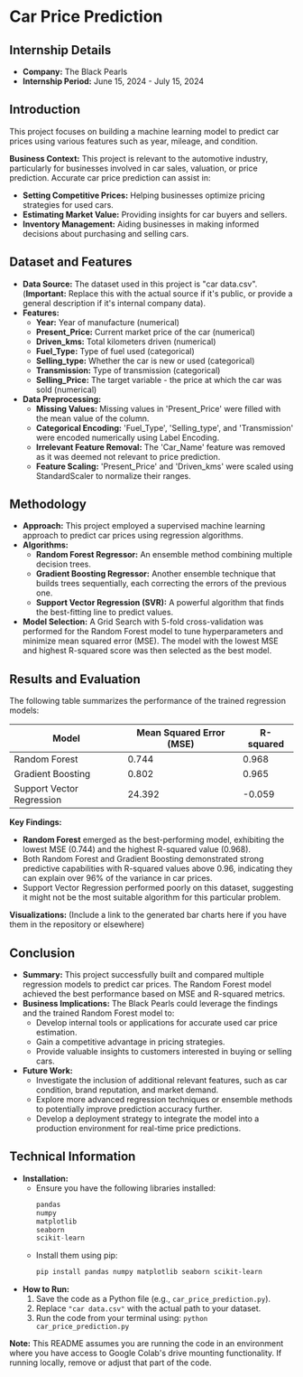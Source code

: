 # Car Price Prediction

## Internship Details

* **Company:** The Black Pearls
* **Internship Period:** June 15, 2024 - July 15, 2024 

## Introduction

This project focuses on building a machine learning model to predict car prices using various features such as year, mileage, and condition.

**Business Context:** This project is relevant to the automotive industry, particularly for businesses involved in car sales, valuation, or price prediction.  Accurate car price prediction can assist in:

* **Setting Competitive Prices:**  Helping businesses optimize pricing strategies for used cars.
* **Estimating Market Value:**  Providing insights for car buyers and sellers.
* **Inventory Management:**  Aiding businesses in making informed decisions about purchasing and selling cars.

## Dataset and Features

* **Data Source:**  The dataset used in this project is "car data.csv". (**Important:** Replace this with the actual source if it's public, or provide a general description if it's internal company data). 
* **Features:**
    * **Year:** Year of manufacture (numerical)
    * **Present_Price:** Current market price of the car (numerical)
    * **Driven_kms:** Total kilometers driven (numerical)
    * **Fuel_Type:** Type of fuel used (categorical)
    * **Selling_type:** Whether the car is new or used (categorical)
    * **Transmission:** Type of transmission (categorical)
    * **Selling_Price:** The target variable - the price at which the car was sold (numerical)
* **Data Preprocessing:**
    * **Missing Values:**  Missing values in 'Present_Price' were filled with the mean value of the column.
    * **Categorical Encoding:**  'Fuel_Type', 'Selling_type', and 'Transmission' were encoded numerically using Label Encoding.
    * **Irrelevant Feature Removal:** The 'Car_Name' feature was removed as it was deemed not relevant to price prediction.
    * **Feature Scaling:**  'Present_Price' and 'Driven_kms' were scaled using StandardScaler to normalize their ranges.

## Methodology

* **Approach:** This project employed a supervised machine learning approach to predict car prices using regression algorithms.
* **Algorithms:**
    * **Random Forest Regressor:** An ensemble method combining multiple decision trees.
    * **Gradient Boosting Regressor:**  Another ensemble technique that builds trees sequentially, each correcting the errors of the previous one.
    * **Support Vector Regression (SVR):** A powerful algorithm that finds the best-fitting line to predict values.
* **Model Selection:** A Grid Search with 5-fold cross-validation was performed for the Random Forest model to tune hyperparameters and minimize mean squared error (MSE). The model with the lowest MSE and highest R-squared score was then selected as the best model. 

## Results and Evaluation

The following table summarizes the performance of the trained regression models:

| Model                  | Mean Squared Error (MSE) | R-squared |
|-------------------------|--------------------------|-----------|
| Random Forest           | 0.744                    | 0.968     |
| Gradient Boosting       | 0.802                    | 0.965     |
| Support Vector Regression | 24.392                   | -0.059    |

**Key Findings:**

* **Random Forest** emerged as the best-performing model, exhibiting the lowest MSE (0.744) and the highest R-squared value (0.968).  
* Both Random Forest and Gradient Boosting demonstrated strong predictive capabilities with R-squared values above 0.96, indicating they can explain over 96% of the variance in car prices. 
* Support Vector Regression performed poorly on this dataset, suggesting it might not be the most suitable algorithm for this particular problem.

**Visualizations:**  (Include a link to the generated bar charts here if you have them in the repository or elsewhere)

## Conclusion

* **Summary:** This project successfully built and compared multiple regression models to predict car prices. The Random Forest model achieved the best performance based on MSE and R-squared metrics. 
* **Business Implications:**  The Black Pearls could leverage the findings and the trained Random Forest model to:
    * Develop internal tools or applications for accurate used car price estimation.
    * Gain a competitive advantage in pricing strategies.
    * Provide valuable insights to customers interested in buying or selling cars.
* **Future Work:** 
    * Investigate the inclusion of additional relevant features, such as car condition, brand reputation, and market demand.
    * Explore more advanced regression techniques or ensemble methods to potentially improve prediction accuracy further.
    * Develop a deployment strategy to integrate the model into a production environment for real-time price predictions.

## Technical Information

* **Installation:**
    * Ensure you have the following libraries installed:
        ```python
        pandas
        numpy
        matplotlib
        seaborn
        scikit-learn
        ```
    * Install them using pip:
        ```bash
        pip install pandas numpy matplotlib seaborn scikit-learn
        ```
* **How to Run:**
    1. Save the code as a Python file (e.g., `car_price_prediction.py`).
    2. Replace `"car data.csv"` with the actual path to your dataset. 
    3. Run the code from your terminal using: `python car_price_prediction.py` 

**Note:** This README assumes you are running the code in an environment where you have access to Google Colab's drive mounting functionality. If running locally, remove or adjust that part of the code.
